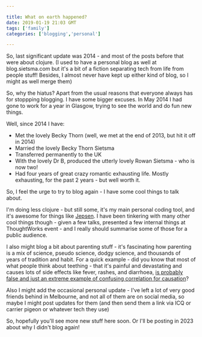 ```yaml
---

title: What on earth happened?
date: 2019-01-19 21:03 GMT
tags: ['family']
categories: ['blogging','personal']

---
```

So, last significant update was 2014 - and most of the posts before that were about clojure.  (I used to have a personal blog as well at blog.sietsma.com but it's a bit of a fiction separating tech from life from people stuff! Besides, I almost never have kept up either kind of blog, so I might as well merge them)

So, why the hiatus? Apart from the usual reasons that everyone always has for stoppping blogging. I have some bigger excuses.  In May 2014 I had gone to work for a year in Glasgow, trying to see the world and do fun new things.

Well, since 2014 I have:

* Met the lovely Becky Thorn (well, we met at the end of 2013, but hit it off in 2014)
* Married the lovely Becky Thorn Sietsma
* Transferred permanently to the UK
* With the lovely Dr B, produced the utterly lovely Rowan Sietsma - who is now two!
* Had four years of great crazy romantic exhausting life.  Mostly exhausting, for the past 2 years - but well worth it.

So, I feel the urge to try to blog again - I have some cool things to talk about.

I'm doing less clojure - but still some, it's my main personal coding tool, and it's awesome for things like [Jepsen](http://jepsen.io). I have been tinkering with many other cool things though - given a few talks, presented a few internal things at ThoughtWorks event - and I really should summarise some of those for a public audience.

I also might blog a bit about parenting stuff - it's fascinating how parenting is a mix of science, pseudo science, dodgy science, and thousands of years of tradition and habit.  For a quick example - did
you know that most of what people think about teething - that it's painful and devastating and causes lots of side effects like fever, rashes, and diarrhoea, [is probably false and just an extreme example of confusing correlation for causation](https://www.bmj.com/content/325/7368/814)?

Also I might add the occasional personal update - I've left a lot of very good friends behind in Melbourne, and not all of them are on social media, so maybe I might post updates for them (and then send them a link via ICQ or carrier pigeon or whatever tech they use)

So, hopefully you'll see more new stuff here soon.  Or I'll be posting in 2023 about why I didn't blog again!
